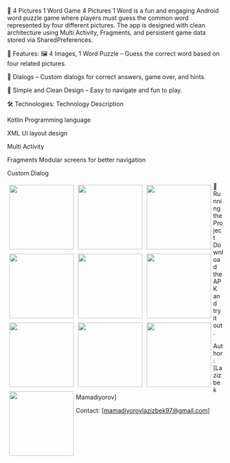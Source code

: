 🧩 4 Pictures 1 Word Game
4 Pictures 1 Word is a fun and engaging Android word puzzle game where players must guess the common word represented by four different pictures. The app is designed with clean architecture using Multi Activity, Fragments, and persistent game data stored via SharedPreferences.

📌 Features:
🖼 4 Images, 1 Word Puzzle – Guess the correct word based on four related pictures.

💬 Dialogs – Custom dialogs for correct answers, game over, and hints.

🌙 Simple and Clean Design – Easy to navigate and fun to play.

🛠 Technologies:
Technology Description

Kotlin Programming language

XML UI layout design

Multi Activity 

Fragments Modular screens for better navigation

Custom Dialog


<p>
  <img src="https://github.com/user-attachments/assets/beb3d57c-937a-4834-8c6b-bfbc3b021300" width="150" style="margin: 5px; float: left;"/>
  <img src="https://github.com/user-attachments/assets/da1c9c38-cb3e-4bab-a730-d92d6d9623ca" width="150" style="margin: 5px; float: left;"/>
  <img src="https://github.com/user-attachments/assets/7e69ac20-c88a-475d-b2a2-f6538c557279" width="150" style="margin: 5px; float: left;"/>
  <img src="https://github.com/user-attachments/assets/8cb741fe-60ff-4cf4-b13e-bea1e68c4cb0" width="150" style="margin: 5px; float: left;"/>
  <img src="https://github.com/user-attachments/assets/344d5353-4d34-4172-b025-630a8ac627cf" width="150" style="margin: 5px; float: left;"/>
  <img src="https://github.com/user-attachments/assets/403a9ab4-4d6d-4611-969e-c4f79a8e7456" width="150" style="margin: 5px; float: left;"/>
  <img src="https://github.com/user-attachments/assets/46228bbd-a7fc-4bee-bd44-56ce26e24c02" width="150" style="margin: 5px; float: left;"/>
  <img src="https://github.com/user-attachments/assets/b4e6c05c-d9bb-4e9a-a62f-3599158a5ce7" width="150" style="margin: 5px; float: left;"/>
  <img src="https://github.com/user-attachments/assets/d378efd0-4c62-463b-9651-995d1bba3699" width="150" style="margin: 5px; float: left;"/>
  <img src="https://github.com/user-attachments/assets/1dbc90a8-49e0-48dd-ae29-d77bf2735dea" width="150" style="margin: 5px; float: left;"/>
</p>


🚀 Running the Project
Download the APK and try it out.

Author: [Lazizbek Mamadiyorov]

Contact: [mamadiyorovlazizbek97@gmail.com]
